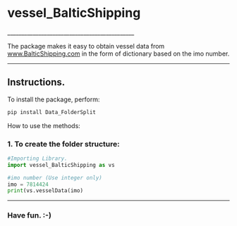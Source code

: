 <h1>vessel_BalticShipping</h1>   
_____________________________________________  

The package makes it easy to obtain vessel data from www.BalticShipping.com in the form of dictionary based on the imo number.


_____________________________________________

<h2>Instructions.</h2>  

To install the package, perform:  

```python
pip install Data_FolderSplit
```
 
How to use the methods:  

<h3>1. To create the folder structure:  </h3>

```python
#Importing Library.
import vessel_BalticShipping as vs

#imo number (Use integer only)
imo = 7814424
print(vs.vesselData(imo)

```


_____________________________________________

<h3>Have fun. :-) </h3>